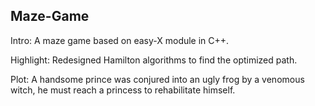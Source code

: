 ## Maze-Game

Intro: A maze game based on easy-X module in C++.

Highlight: Redesigned Hamilton algorithms to find the optimized path. 

Plot: A handsome prince was conjured into an ugly frog by a venomous witch, he must reach a princess to rehabilitate himself.

